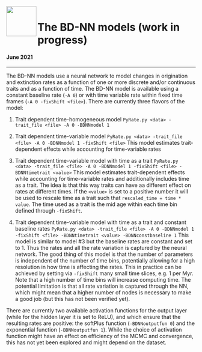 <img src="https://github.com/dsilvestro/PyRate/blob/master/pyrate_lib/PyRate_logo1024.png" align="left" width="80">  

# The BD-NN models (work in progress)

#### June 2021
---

The BD-NN models use a neural network to model changes in origination and extinction rates as a function of one or more discrete and/or continuous traits and as a function of time. 
The BD-NN model is available using a constant baseline rate (`-A 0`) or with time variable rate within fixed time frames (`-A 0 -fixShift <file>`).
There are currently three flavors of the model:

1. Trait dependent time-homogeneous model
`PyRate.py <data> -trait_file <file> -A 0 -BDNNmodel 1`

2. Trait dependent time-variable model 
`PyRate.py <data> -trait_file <file> -A 0 -BDNNmodel 1 -fixShift <file>`
This model estimates trait-dependent effects while accounting for time-variable rates

3. Trait dependent time-variable model with time as a trait
`PyRate.py <data> -trait_file <file> -A 0 -BDNNmodel 1 -fixShift <file> -BDNNtimetrait <value>`
This model estimates trait-dependent effects while accounting for time-variable rates and additionally includes time as a trait. The idea is that this way traits can have aa different effect on rates at different times. If the `<value>` is set to a positive number it will be used to rescale time as a trait such that `rescaled_time = time * value`. The time used as a trait is the mid age within each time bin defined through `-fixShift`. 


4. Trait dependent time-variable model with time as a trait and constant baseline rates
`PyRate.py <data> -trait_file <file> -A 0 -BDNNmodel 1 -fixShift <file> -BDNNtimetrait <value> -BDNNconstbaseline 1`
This model is similar to model \#3 but the baseline rates are constant and set to 1. Thus the rates and all the rate variation is captured by the neural network. The good thing of this model is that the number of parameters is independent of the number of time bins, potentially allowing for a high resolution in how time is affecting the rates. 
This in practice can be achieved by setting via `-fixShift` many small time slices, e.g. 1 per Myr. Note that a high number of time bins will increase computing time. 
The potential limitation is that all rate variation is captured through the NN, which might mean that a higher number of nodes is necessary to make a good job (but this has not been verified yet). 

There are currently two available activation functions for the output layer (while for the hidden layer it is set to ReLU), and which ensure that the resulting rates are positive: the softPlus function (`-BDNNoutputfun 0`) and the exponential function (`-BDNNoutputfun 1`). While the choice of activation function might have an effect on efficiency of the MCMC and convergence, this has not yet been explored and might depend on the dataset. 
